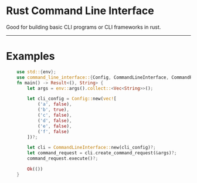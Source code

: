 # Rust Command Line Interface

Good for building basic CLI programs or CLI frameworks in rust.
___

# Examples

```rust
    use std::{env};
    use command_line_interface::{Config, CommandLineInterface, CommandRequest};
    fn main() -> Result<(), String> {
        let args = env::args().collect::<Vec<String>>();

        let cli_config = Config::new(vec![
            ('a', false),
            ('b', true),
            ('c', false),
            ('d', false),
            ('e', false),
            ('f', false)
        ])?;

        let cli = CommandLineInterface::new(cli_config)?;
        let command_request = cli.create_command_request(&args)?;
        command_request.execute()?;

        Ok(())
    }
```
